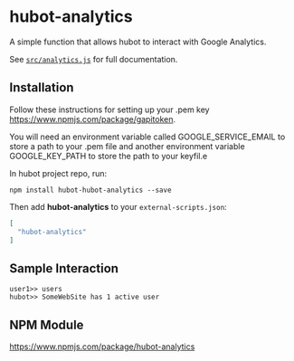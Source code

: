 # hubot-analytics

A simple function that allows hubot to interact with Google Analytics.

See [`src/analytics.js`](src/analytics.js) for full documentation.

## Installation

Follow these instructions for setting up your .pem key https://www.npmjs.com/package/gapitoken.

You will need an environment variable called GOOGLE_SERVICE_EMAIL to store a path to your .pem file and another environment variable GOOGLE_KEY_PATH to store the path to your keyfil.e

In hubot project repo, run:

`npm install hubot-hubot-analytics --save`

Then add **hubot-analytics** to your `external-scripts.json`:

```json
[
  "hubot-analytics"
]
```

## Sample Interaction

```
user1>> users
hubot>> SomeWebSite has 1 active user
```

## NPM Module

https://www.npmjs.com/package/hubot-analytics
